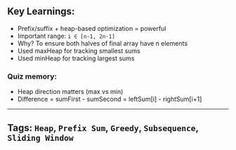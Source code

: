 ## Key Learnings:

- Prefix/suffix + heap-based optimization = powerful
- Important range: `i ∈ [n-1, 2n-1]`
- Why? To ensure both halves of final array have n elements
- Used maxHeap for tracking smallest sums
- Used minHeap for tracking largest sums

### Quiz memory:
- Heap direction matters (max vs min)
- Difference = sumFirst - sumSecond = leftSum[i] - rightSum[i+1]

---

## Tags: `Heap`, `Prefix Sum`, `Greedy`, `Subsequence`, `Sliding Window`
